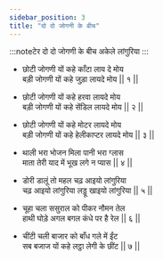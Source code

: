 ```yaml
---
sidebar_position: 3
title: "दो दो जोगनी के बीच"
---
```


:::noteटेर
दो दो जोगणी के बीच अकेले लांगुरिया
:::

- छोटी जोगणी यों कहे काँटा लाय दे मोय <br/>
  बड़ी जोगणी यों कहे जुड़ा लायदे मोय || १ ||

- छोटी जोगणी यों कहे हरवा लायदे मोय <br/>
  बड़ी जोगणी यों कहे सेंडिल लायदे मोय || २ ||

- छोटी जोगणी यों कहे मोटर लायदे मोय <br/>
  बड़ी जोगणी यों कहे हेलीकाप्टर लायदे मोय || ३ ||

- थाली भरा भोजन मिला पानी भरा ग्लास <br/>
  माता तेरी याद में भूख लगे न प्यास || ४ ||

- डोरी डालूं तो महल चढ़ आइयो लांगुरिया <br/>
  चढ़ आइयो लांगुरिया लड्डू खाइयो लांगुरिया || ५ ||

- चूहा चला ससुराल को पीकर नौमन तेल <br/>
  हाथी घोड़े अगल बगल कंधे पर है रेल || ६ ||

- चींटी चली बाजार को बाँध गले में ईंट <br/>
  सब बजाज यों कहे लट्ठा लेगी के छींट || ७ ||
